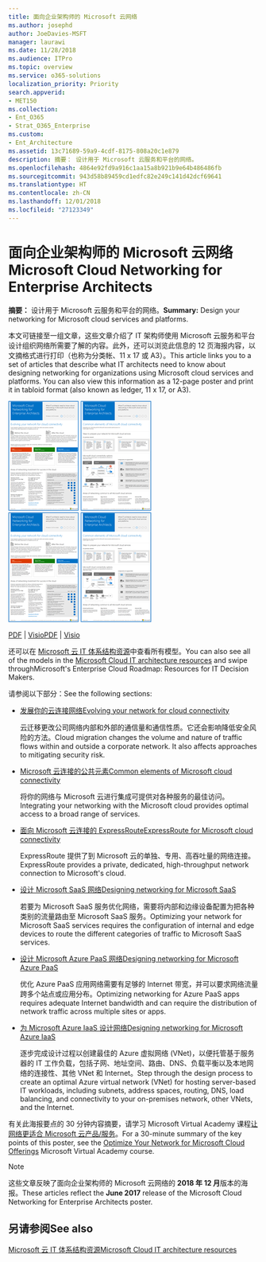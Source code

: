 ```yaml
---
title: 面向企业架构师的 Microsoft 云网络
ms.author: josephd
author: JoeDavies-MSFT
manager: laurawi
ms.date: 11/28/2018
ms.audience: ITPro
ms.topic: overview
ms.service: o365-solutions
localization_priority: Priority
search.appverid:
- MET150
ms.collection:
- Ent_O365
- Strat_O365_Enterprise
ms.custom:
- Ent_Architecture
ms.assetid: 13c71689-59a9-4cdf-8175-808a20c1e879
description: 摘要： 设计用于 Microsoft 云服务和平台的网络。
ms.openlocfilehash: 4864e92fd9a916c1aa15a8b921b9e64b486486fb
ms.sourcegitcommit: 943d58b89459cd1edfc82e249c141d42dcf69641
ms.translationtype: HT
ms.contentlocale: zh-CN
ms.lasthandoff: 12/01/2018
ms.locfileid: "27123349"
---
```

# <a name="microsoft-cloud-networking-for-enterprise-architects"></a><span data-ttu-id="7b62a-103">面向企业架构师的 Microsoft 云网络</span><span class="sxs-lookup"><span data-stu-id="7b62a-103">Microsoft Cloud Networking for Enterprise Architects</span></span>

 <span data-ttu-id="7b62a-104">**摘要：** 设计用于 Microsoft 云服务和平台的网络。</span><span class="sxs-lookup"><span data-stu-id="7b62a-104">**Summary:** Design your networking for Microsoft cloud services and platforms.</span></span>
  
<span data-ttu-id="7b62a-p101">本文可链接至一组文章，这些文章介绍了 IT 架构师使用 Microsoft 云服务和平台设计组织网络所需要了解的内容。此外，还可以浏览此信息的 12 页海报内容，以文摘格式进行打印（也称为分类帐、11 x 17 或 A3）。</span><span class="sxs-lookup"><span data-stu-id="7b62a-p101">This article links you to a set of articles that describe what IT architects need to know about designing networking for organizations using Microsoft cloud services and platforms. You can also view this information as a 12-page poster and print it in tabloid format (also known as ledger, 11 x 17, or A3).</span></span>
  
<span data-ttu-id="7b62a-107">[![模型缩略图：Microsoft 云网络](media/95e8ab6a-b4d0-4836-acc1-b0b77ebf46e6.png)  
](https://go.microsoft.com/fwlink/p/?linkid=842073)</span><span class="sxs-lookup"><span data-stu-id="7b62a-107">[![Thumb image for Microsoft cloud networking model](media/95e8ab6a-b4d0-4836-acc1-b0b77ebf46e6.png)  
](https://go.microsoft.com/fwlink/p/?linkid=842073)</span></span>
  
<span data-ttu-id="7b62a-108">[PDF](https://go.microsoft.com/fwlink/p/?linkid=842073) | [Visio](https://go.microsoft.com/fwlink/p/?linkid=842074)</span><span class="sxs-lookup"><span data-stu-id="7b62a-108">[PDF](https://go.microsoft.com/fwlink/p/?linkid=842073) | [Visio](https://go.microsoft.com/fwlink/p/?linkid=842074)</span></span>
  
<span data-ttu-id="7b62a-109">还可以在 [Microsoft 云 IT 体系结构资源](microsoft-cloud-it-architecture-resources.md)中查看所有模型。</span><span class="sxs-lookup"><span data-stu-id="7b62a-109">You can also see all of the models in the [Microsoft Cloud IT architecture resources](microsoft-cloud-it-architecture-resources.md) and swipe throughMicrosoft's Enterprise Cloud Roadmap: Resources for IT Decision Makers.</span></span>
  
<span data-ttu-id="7b62a-110">请参阅以下部分：</span><span class="sxs-lookup"><span data-stu-id="7b62a-110">See the following sections:</span></span>
  
- [<span data-ttu-id="7b62a-111">发展你的云连接网络</span><span class="sxs-lookup"><span data-stu-id="7b62a-111">Evolving your network for cloud connectivity</span></span>](evolving-your-network-for-cloud-connectivity.md)
    
    <span data-ttu-id="7b62a-p102">云迁移更改公司网络内部和外部的通信量和通信性质。它还会影响降低安全风险的方法。</span><span class="sxs-lookup"><span data-stu-id="7b62a-p102">Cloud migration changes the volume and nature of traffic flows within and outside a corporate network. It also affects approaches to mitigating security risk.</span></span>
    
- [<span data-ttu-id="7b62a-114">Microsoft 云连接的公共元素</span><span class="sxs-lookup"><span data-stu-id="7b62a-114">Common elements of Microsoft cloud connectivity</span></span>](common-elements-of-microsoft-cloud-connectivity.md)
    
    <span data-ttu-id="7b62a-115">将你的网络与 Microsoft 云进行集成可提供对各种服务的最佳访问。</span><span class="sxs-lookup"><span data-stu-id="7b62a-115">Integrating your networking with the Microsoft cloud provides optimal access to a broad range of services.</span></span>
    
- [<span data-ttu-id="7b62a-116">面向 Microsoft 云连接的 ExpressRoute</span><span class="sxs-lookup"><span data-stu-id="7b62a-116">ExpressRoute for Microsoft cloud connectivity</span></span>](expressroute-for-microsoft-cloud-connectivity.md)
    
    <span data-ttu-id="7b62a-117">ExpressRoute 提供了到 Microsoft 云的单独、专用、高吞吐量的网络连接。</span><span class="sxs-lookup"><span data-stu-id="7b62a-117">ExpressRoute provides a private, dedicated, high-throughput network connection to Microsoft's cloud.</span></span>
    
- [<span data-ttu-id="7b62a-118">设计 Microsoft SaaS 网络</span><span class="sxs-lookup"><span data-stu-id="7b62a-118">Designing networking for Microsoft SaaS</span></span>](designing-networking-for-microsoft-saas.md)
    
    <span data-ttu-id="7b62a-119">若要为 Microsoft SaaS 服务优化网络，需要将内部和边缘设备配置为把各种类别的流量路由至 Microsoft SaaS 服务。</span><span class="sxs-lookup"><span data-stu-id="7b62a-119">Optimizing your network for Microsoft SaaS services requires the configuration of internal and edge devices to route the different categories of traffic to Microsoft SaaS services.</span></span>
    
- [<span data-ttu-id="7b62a-120">设计 Microsoft Azure PaaS 网络</span><span class="sxs-lookup"><span data-stu-id="7b62a-120">Designing networking for Microsoft Azure PaaS</span></span>](designing-networking-for-microsoft-azure-paas.md)
    
    <span data-ttu-id="7b62a-121">优化 Azure PaaS 应用网络需要有足够的 Internet 带宽，并可以要求网络流量跨多个站点或应用分布。</span><span class="sxs-lookup"><span data-stu-id="7b62a-121">Optimizing networking for Azure PaaS apps requires adequate Internet bandwidth and can require the distribution of network traffic across multiple sites or apps.</span></span>
    
- [<span data-ttu-id="7b62a-122">为 Microsoft Azure IaaS 设计网络</span><span class="sxs-lookup"><span data-stu-id="7b62a-122">Designing networking for Microsoft Azure IaaS</span></span>](designing-networking-for-microsoft-azure-iaas.md)
    
    <span data-ttu-id="7b62a-123">逐步完成设计过程以创建最佳的 Azure 虚拟网络 (VNet)，以便托管基于服务器的 IT 工作负载，包括子网、地址空间、路由、DNS、负载平衡以及本地网络的连接性、其他 VNet 和 Internet。</span><span class="sxs-lookup"><span data-stu-id="7b62a-123">Step through the design process to create an optimal Azure virtual network (VNet) for hosting server-based IT workloads, including subnets, address spaces, routing, DNS, load balancing, and connectivity to your on-premises network, other VNets, and the Internet.</span></span>
    
<span data-ttu-id="7b62a-124">有关此海报要点的 30 分钟内容摘要，请学习 Microsoft Virtual Academy 课程[让网络更适合 Microsoft 云产品/服务](https://mva.microsoft.com/zh-CN/training-courses/optimize-your-network-for-microsoft-cloud-offerings-17743)。</span><span class="sxs-lookup"><span data-stu-id="7b62a-124">For a 30-minute summary of the key points of this poster, see the [Optimize Your Network for Microsoft Cloud Offerings](https://mva.microsoft.com/zh-CN/training-courses/optimize-your-network-for-microsoft-cloud-offerings-17743) Microsoft Virtual Academy course.</span></span>
  
> [!NOTE]
> <span data-ttu-id="7b62a-125">这些文章反映了面向企业架构师的 Microsoft 云网络的 **2018 年 12 月**版本的海报。</span><span class="sxs-lookup"><span data-stu-id="7b62a-125">These articles reflect the **June 2017** release of the Microsoft Cloud Networking for Enterprise Architects poster.</span></span>
  
## <a name="see-also"></a><span data-ttu-id="7b62a-126">另请参阅</span><span class="sxs-lookup"><span data-stu-id="7b62a-126">See also</span></span>

[<span data-ttu-id="7b62a-127">Microsoft 云 IT 体系结构资源</span><span class="sxs-lookup"><span data-stu-id="7b62a-127">Microsoft Cloud IT architecture resources</span></span>](microsoft-cloud-it-architecture-resources.md)


